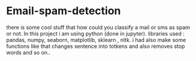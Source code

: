 # Email-spam-detection
there is some cool stuff that how could you classify a mail or sms as spam or not. In this project i am using python (done in jupyter).
libraries used : pandas, numpy, seaborn, matplotlib, sklearn , nltk.
i had also make some functions like that changes sentence into totkens and also removes stop words and so on..
